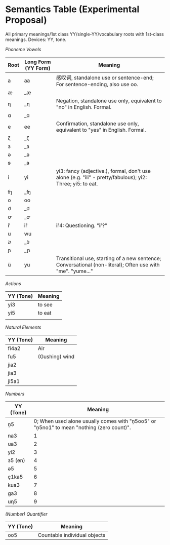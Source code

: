 # Semantics Table (Experimental Proposal)

All primary meanings/1st class YY/single-YY/vocabulary roots with 1st-class meanings. Devices: YY, tone.

*Phoneme Vowels*

| Root| Long Form (YY Form) | Meaning |
| --- | --- | --- |
| a | aa | 感叹词, standalone use or sentence-end; For sentence-ending, also use oo. |
| æ | _æ |  |
| η | _η | Negation, standalone use only, equivalent to "no" in English. Formal. |
| ɑ | _ɑ |  |
| e | ee | Confirmation, standalone use only, equivalent to "yes" in English. Formal. |
| ζ | _ζ |  |
| ɜ | _ɜ |  |
| ə | _ə |  |
| ɘ | _ɘ |  |
| i | yi | yi3: fancy (adjective.), formal, don't use alone (e.g. "ili" - pretty/fabulous); yi2: Three; yi5: to eat. |
| ʩ | _ʩ |  |
| o | oo |  |
| ơ | _ơ |  |
| ꝍ | _ꝍ |  |
| ř | iř | iř4: Questioning. "iř?" |
| u | wu |  |
| ⴢ | _ⴢ |  |
| ɲ | _ɲ |  |
| ü | yu | Transitional use, starting of a new sentence; Conversational (non-literal); Often use with "me". "yume..." |

*Actions*

| YY (Tone) | Meaning |
| --- | --- |
| yi3 | to see |
| yi5 | to eat |
|  |  |

*Natural Elements*

| YY (Tone) | Meaning |
| --- | --- |
| fi4a2 | Air |
| fu5 | (Gushing) wind |
| jia2 |  |
| jia3 |  |
| ji5a1 |  |

*Numbers*

| YY (Tone) | Meaning |
| --- | --- |
| ņ5 | 0; When used alone usually comes with "ņ5oo5" or "ņ5no1" to mean "nothing (zero count)". |
| na3 | 1 |
| ua3 | 2 |
| yi2 | 3 |
| ɜ5 (en) | 4 |
| ə5 | 5 |
| ç1ka5 | 6 |
| kua3 | 7 |
| ga3 | 8 |
| uη5 | 9 |

*(Number) Quantifier*

| YY (Tone) | Meaning |
| --- | --- |
| oo5 | Countable individual objects |